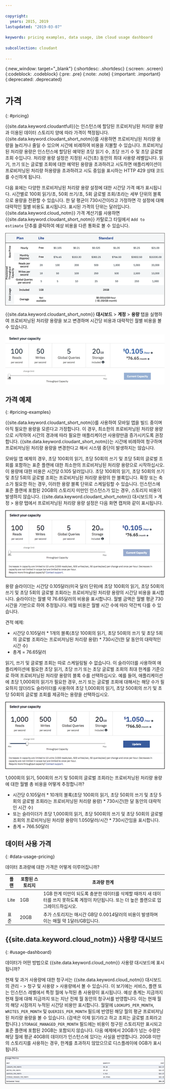 ```yaml
---

copyright:
  years: 2015, 2019
lastupdated: "2019-03-07"

keywords: pricing examples, data usage, ibm cloud usage dashboard

subcollection: cloudant

---
```


{:new_window: target="_blank"}
{:shortdesc: .shortdesc}
{:screen: .screen}
{:codeblock: .codeblock}
{:pre: .pre}
{:note: .note}
{:important: .important}
{:deprecated: .deprecated}

<!-- Acrolinx: 2019-01-11 -->

# 가격
{: #pricing}

{{site.data.keyword.cloudantfull}}는 인스턴스에 할당된 프로비저닝된 처리량 용량과 이용된 데이터 스토리지 양에 따라 가격이 책정됩니다. {{site.data.keyword.cloudant_short_notm}}를 사용하면 프로비저닝된 처리량 용량을 늘리거나 줄일 수 있으며 시간에 비례하여 비용을 지불할 수 있습니다. 프로비저닝된 처리량 용량은 인스턴스에 할당된 예약된 초당 읽기 수, 초당 쓰기 수 및 초당 글로벌 조회 수입니다. 처리량 용량 설정은 지정된 시간(초) 동안의 최대 사용량 레벨입니다. 읽기, 쓰기 또는 글로벌 조회에 대한 예약된 용량을 초과하려고 시도하면 애플리케이션이 프로비저닝된 처리량 허용량을 초과하려고 시도 중임을 표시하는 HTTP 429 상태 코드를 수신하게 됩니다.

다음 표에는 다양한 프로비저닝된 처리량 용량 설정에 대한 시간당 가격 예가 표시됩니다. 시간별로 100회 읽기/초, 50회 쓰기/초, 5회 글로벌 조회/초라는 세부 단위의 블록으로 용량을 전환할 수 있습니다. 한 달 평균이 730시간이라고 가정하면 각 설정에 대해 대략적인 월별 비용도 표시됩니다. 표시된 가격의 단위는 달러입니다. {{site.data.keyword.cloud_notm}} 가격 계산기를 사용하면 {{site.data.keyword.cloudant_short_notm}} 카탈로그 타일에서 `Add to estimate` 단추를 클릭하여 예상 비용을 다른 통화로 볼 수 있습니다.

![가격 스프레드시트](../images/pricing_spreadsheet.png)

{{site.data.keyword.cloudant_short_notm}} **대시보드** > **계정** > **용량** 탭을 실행하여 프로비저닝된 처리량 용량을 보고 변경하며 시간당 비용과 대략적인 월별 비용을 볼 수 있습니다. 

![슬라이더](../images/migrate2.gif)

## 가격 예제 
{: #pricing-examples}

{{site.data.keyword.cloudant_short_notm}}를 사용하여 모바일 앱을
빌드 중이며 아직 필요한 용량을 모른다고 가정합니다. 이 경우, 최소한의
프로비저닝된 처리량 용량으로 시작하여 시간의 경과에 따라 필요한 애플리케이션 사용량만큼
증가시키도록 권장합니다. {{site.data.keyword.cloudant_short_notm}}는
시간에 비례하여 청구하며 프로비저닝된 처리량 용량을 변경한다고 해서 시스템 중단이 발생하지는 않습니다. 

모바일 앱 예제의 경우, 초당 100회의 읽기, 초당 50회의 쓰기 및 초당 5회의 글로벌 조회를 포함하는 표준 플랜에 대한
최소한의 프로비저닝된 처리량 용량으로 시작하십시오. 이 용량에 대한 비용은 시간당 0.105 달러입니다. 초당 100회의 읽기, 초당 50회의 쓰기 및
초당 5회의 글로벌 조회는 프로비저닝된 처리량 용량의 한 블록입니다. 확장 또는 축소가 필요한 하는 경우, 이러한 용량 블록 단위로 스케일링할 수 있습니다. 인스턴스에
표준 플랜에 포함된 20GB의 스토리지 미만인 인스턴스가 있는 경우, 스토리지 비용이 발생하지 않습니다. {{site.data.keyword.cloudant_short_notm}} 대시보드의 > 계정 > 용량
탭에서 프로비저닝된 처리량 용량 설정은 다음 화면 캡처와 같이 표시됩니다.

![{{site.data.keyword.cloudant_short_notm}} 대시보드 용량 탭](../images/cloudant-dashboard.png)

용량 슬라이더는 시간당 0.105달러(미국 달러 단위)에 초당 100회의 읽기, 초당 50회의 쓰기 및 초당 5회의 글로벌 조회라는 프로비저닝된 처리량 용량의 시간당 비용을 표시합니다. 슬라이더는 월별 약 76.65달러의 비용을 표시합니다. 월별 금액은
월별 평균 730시간을 기반으로 하여 추정됩니다. 매월 비용은 월별 시간 수에 따라 약간씩 다를 수 있습니다.

견적 예제: 

- 시간당 0.105달러 \* 1개의 블록(초당 100회의 읽기, 초당 50회의 쓰기 및 초당 5회의 글로벌 조회라는 프로비저닝된 처리량 용량) \* 730시간(한 달 동안의 대략적인 시간 수)
- 총계 = 76.65달러


읽기, 쓰기 및 글로벌 조회는 따로 스케일링될 수 없습니다. 이 슬라이더를 사용하여 애플리케이션에 필요한 초당 읽기, 초당 쓰기 또는 초당 글로벌 조회의 최대 한계를 기준으로 하여 프로비저닝된 처리량 용량의 블록 수를 선택하십시오. 예를 들어, 애플리케이션에 초당 1,000회의 읽기가 필요한 경우, 쓰기 또는 글로벌 조회에 대해서는 해당 수가 필요하지 않더라도 슬라이더를 사용하여 초당 1,000회의 읽기, 초당 500회의 쓰기 및 초당 50회의 글로벌 조회를 제공하는 용량을 선택하십시오.

![{{site.data.keyword.cloudant_short_notm}} 더 많은 용량이 선택된 대시보드 용량 탭](../images/cloudant-gran-tuning.png)

1,000회의 읽기, 500회의 쓰기 및 50회의 글로벌 조회라는 프로비저닝된 처리량 용량에 대한 월별 총 비용을 어떻게 추정합니까? 

- 시간당 0.105달러 \* 10개의 블록(초당 100회의 읽기, 초당 50회의 쓰기 및 초당 5회의 글로벌 조회라는 프로비저닝된 처리량 용량) \* 730시간(한 달 동안의 대략적인 시간 수)
- 또는 슬라이더가 초당 1,000회의 읽기, 초당 500회의 쓰기 및 초당 50회의 글로벌 조회의 프로비저닝된 처리량 용량이 1.050달러/시간 \* 730시간임을 표시합니다.
- 총계 = 766.50달러

## 데이터 사용 가격
{: #data-usage-pricing}

데이터 초과량에 대한 가격은 어떻게 이루어집니까?

플랜 | 포함된 스토리지 | 초과량 한계
-----|------------------|--------------
Lite |1GB |  1GB 한계 미만이 되도록 충분한 데이터를 삭제할 때까지 새 데이터를 쓰지 못하도록 계정이 차단됩니다. 또는 더 높은 플랜으로 업그레이드하십시오.
표준 |20GB | 추가 스토리지는 매시간 GB당 0.0014달러의 비용이 발생하며 이는 매월 약 1달러/GB입니다.

## {{site.data.keyword.cloud_notm}} 사용량 대시보드 
{: #usage-dashboard}

데이터가 어떤 방법으로 {{site.data.keyword.cloud_notm}} 사용량 대시보드에 표시됩니까?

현재 및 과거 사용량에 대한 청구서는 {{site.data.keyword.cloud_notm}} 대시보드의 관리 - > 청구 및 사용량 > 사용량에서 볼 수 있습니다. 이 보기에는 서비스, 플랜 또는 인스턴스 레벨에서 특정 월에 누적된 총 사용량이 표시됩니다. 예상 총계는 지금까지 현재 월에 대해 지금까지 또는 지난 전체 월 동안의 청구서를 반영합니다. 이는 현재 월의 해당 시점까지 누적된 시간당 비용만 표시합니다. 월말에 `LOOKUPS_PER_MONTH`, `WRITES_PER_MONTH` 및 `QUERIES_PER_MONTH` 필드에 반영된 해당 월의 평균 프로비저닝된 처리량 용량을 볼 수 있습니다. (검색은 이제 읽기라고 하고 조회는 글로벌 조회라고 합니다.) `STORAGE_MANAGED_PER_MONTH` 필드에는 비용이 청구된 스토리지만 표시되고 표준 플랜에 포함된 20GB는 포함되지 않습니다. 다음 예제에서 20GB가 넘는 수량은 해당 월에 평균 40GB의 데이터가 인스턴스에 있다는 사실을 반영합니다. 20GB 미만의 스토리지를 사용하는 경우, 한계를 초과하지 않았으므로 디스플레이에 0GB가 표시됩니다.   

![{{site.data.keyword.cloudant_short_notm}} STORAGE MANAGED PER MONTH 이상의 대시보드 사용량 메트릭 보기](../images/usage-dashboard1.png)


